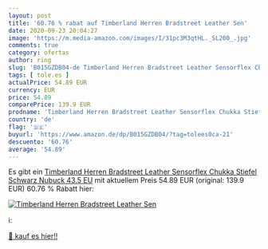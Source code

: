 ```yaml
---
layout: post
title: '60.76 % rabat auf Timberland Herren Bradstreet Leather Sen'
date: 2020-09-23 20:04:27
image: 'https://m.media-amazon.com/images/I/31pc3M3qtHL._SL200_.jpg'
comments: true
category: ofertas
author: ring
slug: 'B015GZDB04-de Timberland Herren Bradstreet Leather Sensorflex Chukka...'
tags: [ tole.es ]
actualPrice: 54.89 EUR
currency: EUR
price: 54.89
comparePrice: 139.9 EUR
prodname: 'Timberland Herren Bradstreet Leather Sensorflex Chukka Stiefel  Schwarz Nubuck  43.5 EU'
country: 'de'
flag: '🇩🇪'
buyurl: 'https://www.amazon.de/dp/B015GZDB04/?tag=tolees0ca-21'
descuento: '60.76'
average: '54.89'
---
```


Es gibt ein [Timberland Herren Bradstreet Leather Sensorflex Chukka Stiefel  Schwarz Nubuck  43.5 EU](https://www.amazon.de/dp/B015GZDB04/?tag=tolees0ca-21) mit aktuellem Preis 54.89 EUR (original: 139.9 EUR) 60.76 % Rabatt hier:

[![Timberland Herren Bradstreet Leather Sen](https://m.media-amazon.com/images/I/31pc3M3qtHL._SL200_.jpg)](https://www.amazon.de/dp/B015GZDB04/?tag=tolees0ca-21)

ℹ️:


[🛒 kauf es hier!!](https://www.amazon.de/dp/B015GZDB04/?tag=tolees0ca-21)
